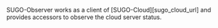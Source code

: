 
SUGO-Observer works as a client of [SUGO-Cloud][sugo_cloud_url] and provides accessors to observe the cloud server status.

 